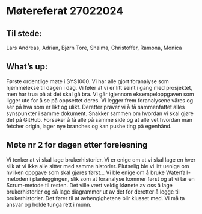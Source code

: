 # Møtereferat 27022024

## Til stede: 
Lars Andreas, Adrian, Bjørn Tore, Shaima, Christoffer, Ramona, Monica

## What’s up:
Første ordentlige møte i SYS1000. Vi har alle gjort foranalyse som hjemmelekse til dagen i dag. Vi føler at vi er litt seint i gang med prosjektet, men har trua på at det skal gå bra. 
Vi går igjennom eksempeloppgaven som ligger ute for å se på oppsettet deres. 
Vi legger frem foranalysene våres og ser på hva som er likt og ulikt. Deretter prøver vi å få sammenfattet alles synspunkter i samme dokument. 
Snakker sammen om hvordan vi skal gjøre det på GitHub. Forsøker å få alle på samme side og at alle vet hvordan man fetcher origin, lager nye branches og kan pushe ting på egenhånd. 

## Møte nr 2 for dagen etter forelesning
Vi tenker at vi skal lage brukerhistorier. Vi er enige om at vi skal lage en hver slik at vi ikke alle sitter med samme historier. Plutselig ble vi litt uenige om hvilken oppgave som skal gjøres først... Vi ble enige om å bruke Waterfall-metoden i planleggingen, slik som at foranalyse kommer først og at vi tar en Scrum-metode til resten. Det ville vært veldig klønete av oss å lage brukerhistorier og så lage diagrammer ut av det for deretter å legge til brukerhistorier. Det fører til at avhengighetene blir klusset med. Vi må ta ansvar og holde tunga rett i munn.
